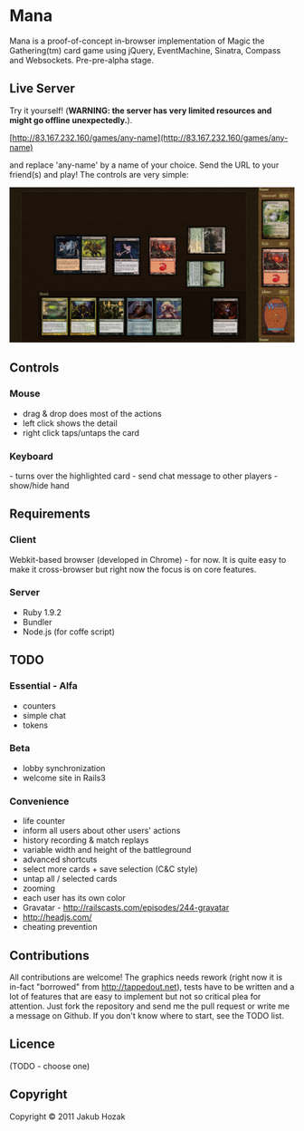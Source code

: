 # Mana

Mana is a proof-of-concept in-browser implementation of Magic the Gathering(tm) card game using jQuery, EventMachine, Sinatra, Compass and Websockets. Pre-pre-alpha stage.


## Live Server

Try it yourself! (__WARNING: the server has very limited resources and might go offline unexpectedly.__).

[http://83.167.232.160/games/any-name](http://83.167.232.160/games/any-name)

and replace 'any-name' by a name of your choice. Send the URL to your friend(s) and play! The controls are very simple:

![Screenshot](https://github.com/HakubJozak/mana/raw/master/screenshots/1.png)

## Controls
### Mouse
 - drag & drop does most of the actions
 - left click shows the detail
 - right click taps/untaps the card

### Keyboard
 <t> - turns over the highlighted card
 <m> - send chat message to other players
 <spacebar> - show/hide hand

## Requirements 

### Client

Webkit-based browser (developed in Chrome) - for now. It is quite easy to make it cross-browser but right now the focus is on core features.

### Server

   - Ruby 1.9.2
   - Bundler
   - Node.js (for coffe script)

## TODO

### Essential - Alfa
 - counters
 - simple chat
 - tokens

### Beta
 - lobby synchronization
 - welcome site in Rails3

### Convenience
 - life counter
 - inform all users about other users' actions
 - history recording & match replays
 - variable width and height of the battleground
 - advanced shortcuts
 - select more cards + save selection (C&C style)
 - untap all / selected cards
 - zooming
 - each user has its own color
 - Gravatar - http://railscasts.com/episodes/244-gravatar
 - http://headjs.com/
 - cheating prevention

## Contributions

All contributions are welcome! The graphics needs rework (right now it is in-fact "borrowed" from http://tappedout.net), tests have to be written and a lot of features that are easy to implement but not so critical plea for attention. Just fork the repository and send me the pull request or write me a message on Github. If you don't know where to start, see the TODO list.

## Licence

(TODO - choose one)

## Copyright

Copyright &copy; 2011 Jakub Hozak
